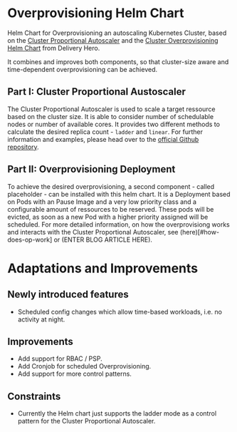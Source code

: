 # Overprovisioning Helm Chart

Helm Chart for Overprovisioning an autoscaling Kubernetes Cluster, based on the [Cluster Proportional Autoscaler](https://github.com/kubernetes-sigs/cluster-proportional-autoscaler) and the [Cluster Overprovisioning Helm Chart](https://github.com/deliveryhero/helm-charts/tree/master/stable/cluster-overprovisioner) from Delivery Hero.

It combines and improves both components, so that cluster-size aware and time-dependent overprovisioning can be achieved.

## Part I: Cluster Proportional Austoscaler
The Cluster Proportional Autoscaler is used to scale a target ressource based on the cluster size. It is able to consider number of schedulable nodes or number of available cores. It provides two different methods to calculate the desired replica count - `ladder` and `linear`. For further information and examples, please head over to the [official Github repository](https://github.com/kubernetes-sigs/cluster-proportional-autoscaler/tree/master/examples).

## Part II: Overprovisioning Deployment
To achieve the desired overprovisioning, a second component - called placeholder - can be installed with this helm chart. It is a Deployment based on Pods with an Pause Image and a very low priority class and a configurable amount of ressources to be reserved. These pods will be evicted, as soon as a new Pod with a higher priority assigned will be scheduled. For more detailed information, on how the overprovisiong works and interacts with the Cluster Proportional Autoscaler, see (here)[#how-does-op-work] or (ENTER BLOG ARTICLE HERE).


# Adaptations and Improvements
## Newly introduced features
* Scheduled config changes which allow time-based workloads, i.e. no activity at night.

## Improvements
* Add support for RBAC / PSP.
* Add Cronjob for scheduled Overprovisioning.
* Add support for more control patterns.

## Constraints
* Currently the Helm chart just supports the ladder mode as a control pattern for the Cluster Proportional Autoscaler.